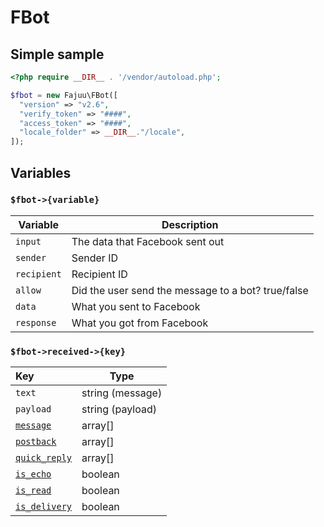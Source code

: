 # FBot



## Simple sample
```php index.php
<?php require __DIR__ . '/vendor/autoload.php';

$fbot = new Fajuu\FBot([
  "version" => "v2.6",
  "verify_token" => "####",
  "access_token" => "####",
  "locale_folder" => __DIR__."/locale",
]);
```



## Variables

### `$fbot->{variable}`
| Variable | Description |
|-----------|----------------------------------------------------|
| `input` | The data that Facebook sent out |
| `sender` | Sender ID |
| `recipient` | Recipient ID |
| `allow` | Did the user send the message to a bot? true/false |
| `data` | What you sent to Facebook |
| `response` | What you got from Facebook |



### `$fbot->received->{key}`

| Key | Type |
|:-|-|
| `text` | string (message) |
| `payload` | string (payload) |
| [`message`](https://developers.facebook.com/docs/messenger-platform/reference/webhook-events/messages) | array[] |
| [`postback`](https://developers.facebook.com/docs/messenger-platform/reference/webhook-events/messaging_postbacks) | array[] |
| [`quick_reply`](https://developers.facebook.com/docs/messenger-platform/reference/webhook-events/messages) | array[] |
| [`is_echo`](https://developers.facebook.com/docs/messenger-platform/reference/webhook-events/message-echoes) | boolean |
| [`is_read`](https://developers.facebook.com/docs/messenger-platform/reference/webhook-events/message-reads) | boolean |
| [`is_delivery`](https://developers.facebook.com/docs/messenger-platform/reference/webhook-events/message-deliveries) | boolean |
